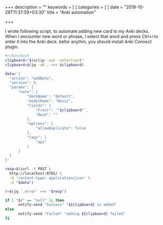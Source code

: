 +++
description = ""
keywords = [
]
categories = [
]
date = "2019-10-29T11:37:59+03:30"
title = "Anki automation"

+++

I wrote following script, to automate adding new card to my Anki decks. When I encounter new word or phrase, I select that word and press *Ctrl+i* to enter it into the Anki deck. befor anythin, you should install *Anki Connect* plugin.

```bash
#!/bin/bash
clipboard="$(xclip -out -selection)"
clipboard=$(jq -aR . <<< $clipboard)

data='{
  "action": "addNote",
  "version": 6,
  "params": {
      "note": {
          "deckName": "default",
          "modelName": "Basic",
          "fields": {
              "Front": '"$clipboard"',
              "Back": ""
          },
          "options": {
              "allowDuplicate": false
          },
          "tags": [
              "api"
          ]
      }
  }
}'

resp=$(curl -X POST \
  http://localhost:8765/ \
  -H 'content-type: application/json' \
  -d "$data")

r=$(jq '.error' <<< "$resp")

if [ "$r" == "null" ]; then
      notify-send "Success" "${clipboard} is added"
else
      notify-send "Failed" "adding ${clipboard} failed"
fi
```
